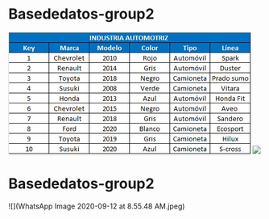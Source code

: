 # Basededatos-group2
![](a.png.jpeg)
![](flujo.png.jpeg)
# Basededatos-group2
![](WhatsApp Image 2020-09-12 at 8.55.48 AM.jpeg)

